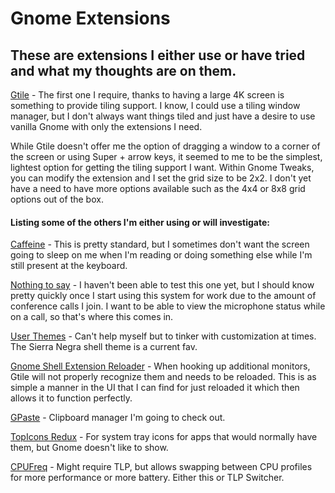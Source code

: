 # Gnome Extensions
## These are extensions I either use or have tried and what my thoughts are on them.

[Gtile](https://extensions.gnome.org/extension/28/gtile/) - The first one I require, thanks to having a large 4K screen is something to provide tiling support. I know, I could use a tiling window manager, but I don't always want things tiled and just have a desire to use vanilla Gnome with only the extensions I need.

While Gtile doesn't offer me the option of dragging a window to a corner of the screen or using Super + arrow keys, it seemed to me to be the simplest, lightest option for getting the tiling support I want. Within Gnome Tweaks, you can modify the extension and I set the grid size to be 2x2. I don't yet have a need to have more options available such as the 4x4 or 8x8 grid options out of the box.

#### Listing some of the others I'm either using or will investigate:

[Caffeine](https://extensions.gnome.org/extension/517/caffeine/) - This is pretty standard, but I sometimes don't want the screen going to sleep on me when I'm reading or doing something else while I'm still present at the keyboard.

[Nothing to say](https://extensions.gnome.org/extension/1113/nothing-to-say/) - I haven't been able to test this one yet, but I should know pretty quickly once I start using this system for work due to the amount of conference calls I join. I want to be able to view the microphone status while on a call, so that's where this comes in.

[User Themes](https://extensions.gnome.org/extension/19/user-themes/) - Can't help myself but to tinker with customization at times. The Sierra Negra shell theme is a current fav.

[Gnome Shell Extension Reloader](https://extensions.gnome.org/extension/1137/gnome-shell-extension-reloader/) - When hooking up additional monitors, Gtile will not properly recognize them and needs to be reloaded. This is as simple a manner in the UI that I can find for just reloaded it which then allows it to function perfectly.

[GPaste](https://github.com/Keruspe/GPaste) - Clipboard manager I'm going to check out.

[TopIcons Redux](https://extensions.gnome.org/extension/1497/topicons-redux/) - For system tray icons for apps that would normally have them, but Gnome doesn't like to show.

[CPUFreq](https://extensions.gnome.org/extension/1082/cpufreq/) - Might require TLP, but allows swapping between CPU profiles for more performance or more battery. Either this or TLP Switcher.
